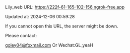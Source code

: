 Lily_web URL: https://222f-61-165-102-156.ngrok-free.app

Updated at: 2024-12-06 00:59:28

If you cannot open this URL, the server might be down.

Please contact: 

goley04@foxmail.com Or Wechat:GL_yeaH